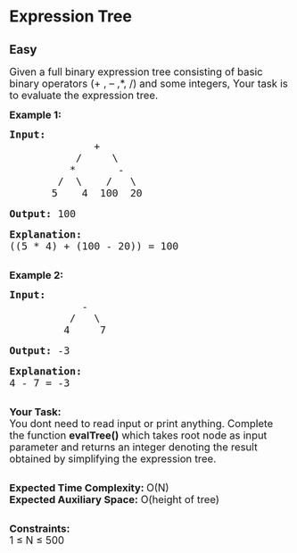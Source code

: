 # Expression Tree
## Easy 
<div class="problem-statement" style="user-select: auto;">
                <p style="user-select: auto;"></p><p style="user-select: auto;"><span style="font-size: 18px; user-select: auto;">Given a full binary expression tree consisting of basic binary operators&nbsp;(+ , – ,*,&nbsp;/)&nbsp;and some integers, Your task is to evaluate the expression tree.</span></p>

<p style="user-select: auto;"><strong style="user-select: auto;"><span style="font-size: 18px; user-select: auto;">Example 1:</span></strong></p>

<pre style="user-select: auto;"><span style="font-size: 18px; user-select: auto;"><strong style="user-select: auto;">Input: </strong>
              +
           /     \
          *       -
        /  \    /   \
       5    4  100  20 </span>

<span style="font-size: 18px; user-select: auto;"><strong style="user-select: auto;">Output:</strong> 100</span>

<span style="font-size: 18px; user-select: auto;"><strong style="user-select: auto;">Explanation:</strong>
((5 * 4) + (100 - 20)) = 100</span></pre>

<p style="user-select: auto;"><br style="user-select: auto;">
<span style="font-size: 18px; user-select: auto;"><strong style="user-select: auto;">Example 2:</strong></span></p>

<pre style="user-select: auto;"><span style="font-size: 18px; user-select: auto;"><strong style="user-select: auto;">Input:</strong>
            -
          /   \
         4     7</span>

<span style="font-size: 18px; user-select: auto;"><strong style="user-select: auto;">Output:</strong> -3</span>

<span style="font-size: 18px; user-select: auto;"><strong style="user-select: auto;">Explanation:</strong>
4 - 7 = -3</span></pre>

<p style="user-select: auto;"><br style="user-select: auto;">
<span style="font-size: 18px; user-select: auto;"><strong style="user-select: auto;">Your Task: &nbsp;</strong><br style="user-select: auto;">
You dont need to read input or print anything. Complete the function <strong style="user-select: auto;">evalTree()</strong> which takes root node as input parameter and returns an integer denoting the result obtained by simplifying the expression tree.</span></p>

<p style="user-select: auto;"><br style="user-select: auto;">
<span style="font-size: 18px; user-select: auto;"><strong style="user-select: auto;">Expected Time Complexity: </strong>O(N)<br style="user-select: auto;">
<strong style="user-select: auto;">Expected Auxiliary Space:</strong> O(height of tree)</span></p>

<p style="user-select: auto;"><br style="user-select: auto;">
<span style="font-size: 18px; user-select: auto;"><strong style="user-select: auto;">Constraints:</strong><br style="user-select: auto;">
1 ≤ N ≤ 500</span></p>

<p style="user-select: auto;">&nbsp;</p>
 <p style="user-select: auto;"></p>
            </div>